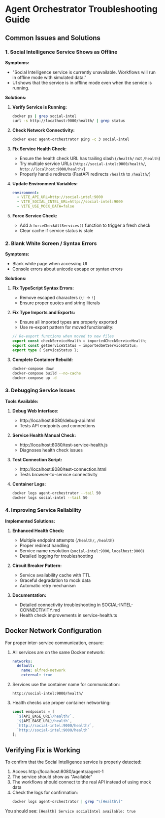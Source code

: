 # Agent Orchestrator Troubleshooting Guide

## Common Issues and Solutions

### 1. Social Intelligence Service Shows as Offline

**Symptoms:**
- "Social Intelligence service is currently unavailable. Workflows will run in offline mode with simulated data."
- UI shows that the service is in offline mode even when the service is running.

**Solutions:**

1. **Verify Service is Running:**
   ```bash
   docker ps | grep social-intel
   curl -s http://localhost:9000/health/ | grep status
   ```

2. **Check Network Connectivity:**
   ```bash
   docker exec agent-orchestrator ping -c 3 social-intel
   ```

3. **Fix Service Health Check:**
   - Ensure the health check URL has trailing slash (`/health/` not `/health`)
   - Try multiple service URLs (`http://social-intel:9000/health/`, `http://localhost:9000/health/`)
   - Properly handle redirects (FastAPI redirects `/health` to `/health/`)

4. **Update Environment Variables:**
   ```yaml
   environment:
     - VITE_API_URL=http://social-intel:9000
     - VITE_SOCIAL_INTEL_URL=http://social-intel:9000
     - VITE_USE_MOCK_DATA=false
   ```

5. **Force Service Check:**
   - Add a `forceCheckAllServices()` function to trigger a fresh check
   - Clear cache if service status is stale

### 2. Blank White Screen / Syntax Errors

**Symptoms:**
- Blank white page when accessing UI
- Console errors about unicode escape or syntax errors

**Solutions:**

1. **Fix TypeScript Syntax Errors:**
   - Remove escaped characters (`\!` → `!`)
   - Ensure proper quotes and string literals

2. **Fix Type Imports and Exports:**
   - Ensure all imported types are properly exported
   - Use re-export pattern for moved functionality:
   ```typescript
   // Re-export functions when moved to new files
   export const checkServiceHealth = importedCheckServiceHealth;
   export const getServiceStatus = importedGetServiceStatus;
   export type { ServiceStatus };
   ```

3. **Complete Container Rebuild:**
   ```bash
   docker-compose down
   docker-compose build --no-cache
   docker-compose up -d
   ```

### 3. Debugging Service Issues

**Tools Available:**

1. **Debug Web Interface:**
   - http://localhost:8080/debug-api.html
   - Tests API endpoints and connections

2. **Service Health Manual Check:**
   - http://localhost:8080/test-service-health.js
   - Diagnoses health check issues

3. **Test Connection Script:**
   - http://localhost:8080/test-connection.html
   - Tests browser-to-service connectivity

4. **Container Logs:**
   ```bash
   docker logs agent-orchestrator --tail 50
   docker logs social-intel --tail 50
   ```

### 4. Improving Service Reliability

**Implemented Solutions:**

1. **Enhanced Health Check:**
   - Multiple endpoint attempts (`/health/`, `/health`)
   - Proper redirect handling
   - Service name resolution (`social-intel:9000`, `localhost:9000`)
   - Detailed logging for troubleshooting

2. **Circuit Breaker Pattern:**
   - Service availability cache with TTL
   - Graceful degradation to mock data
   - Automatic retry mechanism

3. **Documentation:**
   - Detailed connectivity troubleshooting in SOCIAL-INTEL-CONNECTIVITY.md
   - Health check improvements in service-health.ts

## Docker Network Configuration

For proper inter-service communication, ensure:

1. All services are on the same Docker network:
   ```yaml
   networks:
     default:
       name: alfred-network
       external: true
   ```

2. Services use the container name for communication:
   ```
   http://social-intel:9000/health/
   ```

3. Health checks use proper container networking:
   ```javascript
   const endpoints = [
     `${API_BASE_URL}/health/`,
     `${API_BASE_URL}/health`,
     `http://social-intel:9000/health/`,
     `http://social-intel:9000/health`
   ];
   ```

## Verifying Fix is Working

To confirm that the Social Intelligence service is properly detected:

1. Access http://localhost:8080/agents/agent-1
2. The service should show as "Available"
3. The workflows should connect to the real API instead of using mock data
4. Check the logs for confirmation:
   ```bash
   docker logs agent-orchestrator | grep "\[Health\]"
   ```

You should see: `[Health] Service socialIntel available: true`
